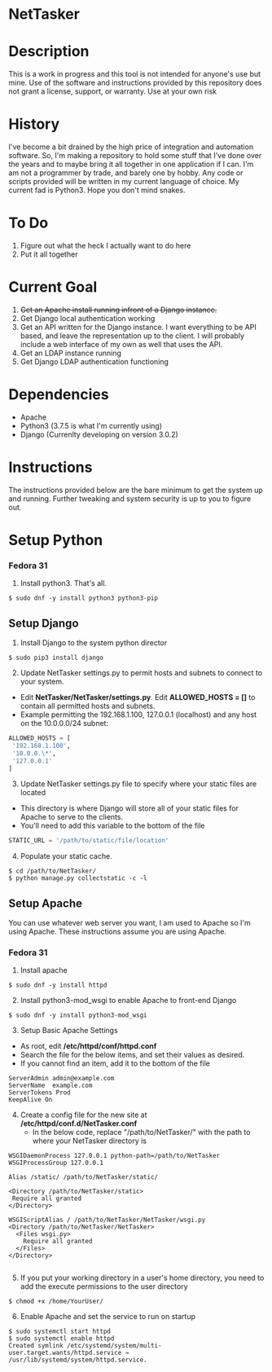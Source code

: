 # NetTasker #
# Description #
This is a work in progress and this tool is not intended for anyone's use but mine.  Use of the software and instructions provided by this repository does not grant a license, support, or warranty.  Use at your own risk

# History #
I've become a bit drained by the high price of integration and automation software.  So, I'm making a repository to hold some stuff that I've done over the years and to maybe bring it all together in one application if I can.  I'm am not a programmer by trade, and barely one by hobby.  Any code or scripts provided will be written in my current language of choice.  My current fad is Python3.  Hope you don't mind snakes.

# To Do #
1. Figure out what the heck I actually want to do here
2. Put it all together

# Current Goal #
1. ~~Get an Apache install running infront of a Django instance.~~
2. Get Django local authentication working
3. Get an API written for the Django instance.  I want everything to be API based, and leave the representation up to the client.  I will probably include a web interface of my own as well that uses the API.
4. Get an LDAP instance running
4. Get Django LDAP authentication functioning

# Dependencies #
- Apache
- Python3 (3.7.5 is what I'm currently using)
- Django (Currenlty developing on version 3.0.2)

# Instructions #
The instructions provided below are the bare minimum to get the system up and running.  Further tweaking and system security is up to you to figure out.

# Setup Python #

### Fedora 31 ###
1. Install python3.  That's all.
```
$ sudo dnf -y install python3 python3-pip
```


## Setup Django ##
1. Install Django to the system python director
```
$ sudo pip3 install django
```

2. Update NetTasker settings.py to permit hosts and subnets to connect to your system.
 - Edit __NetTasker/NetTasker/settings.py__.  Edit __ALLOWED_HOSTS = []__ to contain all permitted hosts and subnets.
 - Example permitting the 192.168.1.100, 127.0.0.1 (localhost) and any host on the 10.0.0.0/24 subnet:
```python
ALLOWED_HOSTS = [
 '192.168.1.100', 
 '10.0.0.\*',
 '127.0.0.1'
]
```

3. Update NetTasker settings.py file to specify where your static files are located
 - This directory is where Django will store all of your static files for Apache to serve to the clients.
 - You'll need to add this variable to the bottom of the file
```python
STATIC_URL = '/path/to/static/file/location'
```

4. Populate your static cache.
```
$ cd /path/to/NetTasker/
$ python manage.py collectstatic -c -l

```

## Setup Apache ##
You can use whatever web server you want, I am used to Apache so I'm using Apache.  These instructions assume you are using Apache.

### Fedora 31 ###
1. Install apache
```
$ sudo dnf -y install httpd
```

2. Install python3-mod_wsgi to enable Apache to front-end Django
```
$ sudo dnf -y install python3-mod_wsgi
```

3. Setup Basic Apache Settings
 - As root, edit __/etc/httpd/conf/httpd.conf__
 - Search the file for the below items, and set their values as desired.
  - If you cannot find an item, add it to the bottom of the file
```
ServerAdmin admin@example.com
ServerName  example.com
ServerTokens Prod
KeepAlive On
```

4. Create a config file for the new site at __/etc/httpd/conf.d/NetTasker.conf__
	- In the below code, replace "/path/to/NetTasker/" with the path to where your NetTasker directory is
```
WSGIDaemonProcess 127.0.0.1 python-path=/path/to/NetTasker
WSGIProcessGroup 127.0.0.1

Alias /static/ /path/to/NetTasker/static/

<Directory /path/to/NetTasker/static>
 Require all granted
</Directory>

WSGIScriptAlias / /path/to/NetTasker/NetTasker/wsgi.py
<Directory /path/to/NetTasker/NetTasker>
  <Files wsgi.py>
    Require all granted
  </Files>
</Directory>


```

5. If you put your working directory in a user's home directory, you need to add the execute permissions to the user directory
```
$ chmod +x /home/YourUser/
```

6. Enable Apache and set the service to run on startup
```
$ sudo systemctl start httpd
$ sudo systemctl enable httpd
Created symlink /etc/systemd/system/multi-user.target.wants/httpd.service → /usr/lib/systemd/system/httpd.service.
```

